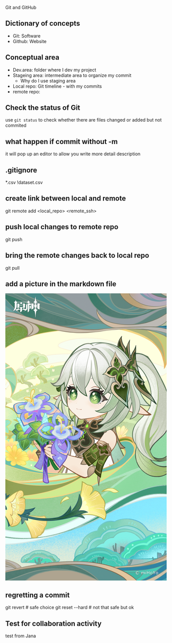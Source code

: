 Git and GitHub

## Dictionary of concepts

- Git: Software
- Github: Website

## Conceptual area

- Dev.area: folder where I dev my project
- Stageing area: intermediate area to organize my commit
  - Why do I use staging area
- Local repo: Git timeline - with my commits
- remote repo: 

## Check the status of Git

use `git status` to check whether there are files changed or added but not commited

## what happen if commit without -m

it will pop up an editor to allow you write more detail description

## .gitignore

*.csv
!dataset.csv

## create link between local and remote

git remote add <local_repo> <remote_ssh>

## push local changes to remote repo

git push

## bring the remote changes back to local repo

git pull

## add a picture in the markdown file

![title for the figure](./images/1683879439910.png)

## regretting a commit

git revert <commit ID>         # safe choice
git reset --hard <commit ID>   # not that safe but ok



## Test for collaboration activity

test from Jana
